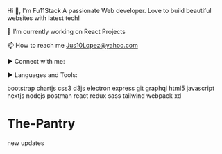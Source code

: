 Hi 👋, I'm Fu11Stack A passionate Web developer. Love to build beautiful websites with latest tech!


🔭 I’m currently working on React Projects


📫 How to reach me Jus10Lopez@yahoo.com

▶ Connect with me:

▶ Languages and Tools:

bootstrap chartjs css3 d3js electron express git graphql html5 javascript nextjs nodejs postman react redux sass tailwind webpack xd

# The-Pantry
 new updates
 
 
